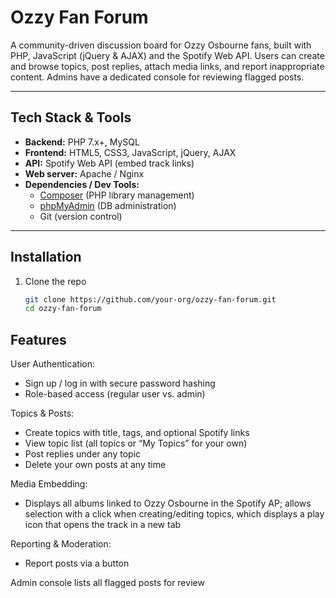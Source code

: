 # Ozzy Fan Forum

A community-driven discussion board for Ozzy Osbourne fans, built with PHP, JavaScript (jQuery & AJAX) and the Spotify Web API. Users can create and browse topics, post replies, attach media links, and report inappropriate content. Admins have a dedicated console for reviewing flagged posts.

---
## Tech Stack & Tools

- **Backend:** PHP 7.x+, MySQL  
- **Frontend:** HTML5, CSS3, JavaScript, jQuery, AJAX  
- **API:** Spotify Web API (embed track links)  
- **Web server:** Apache / Nginx  
- **Dependencies / Dev Tools:**  
  - [Composer](https://getcomposer.org/) (PHP library management)  
  - [phpMyAdmin](https://www.phpmyadmin.net/) (DB administration)  
  - Git (version control)  

---

##  Installation

1. Clone the repo  
   ```bash
   git clone https://github.com/your-org/ozzy-fan-forum.git
   cd ozzy-fan-forum

## Features
User Authentication:
  - Sign up / log in with secure password hashing
  - Role-based access (regular user vs. admin)

Topics & Posts:
  - Create topics with title, tags, and optional Spotify links
  - View topic list (all topics or “My Topics” for your own)
  - Post replies under any topic
  - Delete your own posts at any time
    
Media Embedding:
  - Displays all albums linked to Ozzy Osbourne in the Spotify AP; allows selection with a click when creating/editing topics, which displays a play icon that opens the track in a new tab

Reporting & Moderation:
  - Report posts via a button

Admin console lists all flagged posts for review


